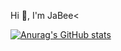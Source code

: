 Hi 👋, I'm JaBee<

[![Anurag's GitHub stats](https://github-readme-stats.vercel.app/api?username=jabee7531)](https://github.com/jabee7531)
